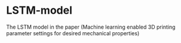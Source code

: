 # LSTM-model
The LSTM model in the paper (Machine learning enabled 3D printing parameter settings for desired mechanical properties)
